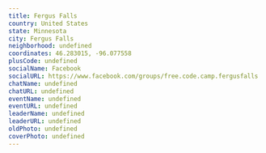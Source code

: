 ```yaml
---
title: Fergus Falls
country: United States
state: Minnesota
city: Fergus Falls
neighborhood: undefined
coordinates: 46.283015, -96.077558
plusCode: undefined
socialName: Facebook
socialURL: https://www.facebook.com/groups/free.code.camp.fergusfalls
chatName: undefined
chatURL: undefined
eventName: undefined
eventURL: undefined
leaderName: undefined
leaderURL: undefined
oldPhoto: undefined
coverPhoto: undefined
---
```

